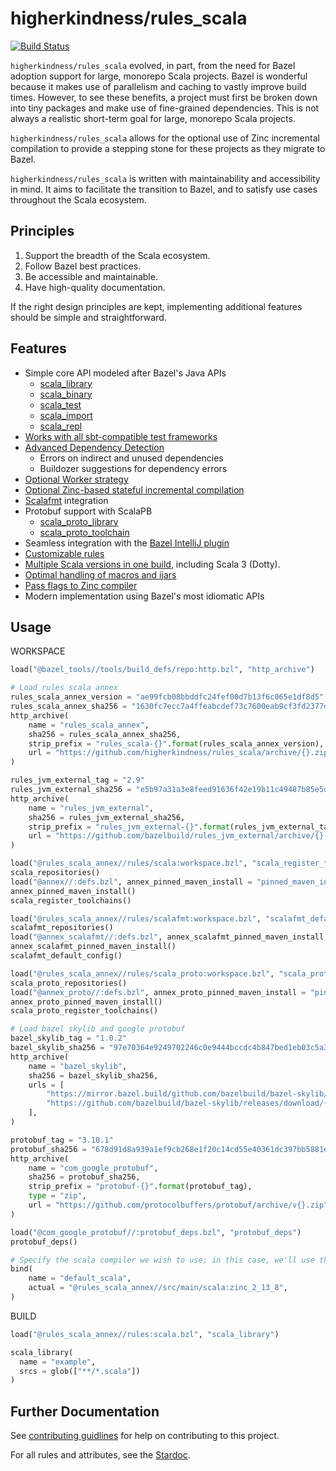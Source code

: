# higherkindness/rules_scala

[![Build Status](https://github.com/higherkindness/rules_scala/workflows/CI/badge.svg)](https://github.com/higherkindness/rules_scala/actions)

`higherkindness/rules_scala` evolved, in part, from the need for Bazel adoption support for large, monorepo Scala projects.
Bazel is wonderful because it makes use of parallelism and caching to vastly improve build times. However, to see these benefits, a project must first be broken down into
tiny packages and make use of fine-grained dependencies. This is not always a realistic short-term goal for large, monorepo Scala projects.

`higherkindness/rules_scala` allows for the optional use of Zinc incremental compilation to provide a stepping stone for these projects as they migrate to Bazel.

`higherkindness/rules_scala` is written with maintainability and accessibility in mind. It aims to facilitate the transition to Bazel, and to satisfy use cases throughout the Scala ecosystem.

## Principles

1. Support the breadth of the Scala ecosystem.
2. Follow Bazel best practices.
3. Be accessible and maintainable.
4. Have high-quality documentation.

If the right design principles are kept, implementing additional features should be simple and straightforward.

## Features

* Simple core API modeled after Bazel's Java APIs
  * [scala_library](docs/stardoc/scala.md#scala_library)
  * [scala_binary](docs/stardoc/scala.md#scala_binary)
  * [scala_test](docs/stardoc/scala.md#scala_test)
  * [scala_import](docs/stardoc/scala.md#scala_import)
  * [scala_repl](docs/stardoc/scala.md#scala_repl)
* [Works with all sbt-compatible test frameworks](docs/scala.md#tests)
* [Advanced Dependency Detection](docs/scala.md#strict--unused-deps)
  * Errors on indirect and unused dependencies
  * Buildozer suggestions for dependency errors
* [Optional Worker strategy](docs/scala.md#workers)
* [Optional Zinc-based stateful incremental compilation](docs/stateful.md#stateful-compilation)
* [Scalafmt](docs/scalafmt.md#scalafmt) integration
* Protobuf support with ScalaPB
  * [scala_proto_library](docs/stardoc/scala_proto.md#scala_proto_library)
  * [scala_proto_toolchain](docs/stardoc/scala_proto.md#scala_proto_toolchain)
* Seamless integration with the [Bazel IntelliJ plugin](https://github.com/bazelbuild/intellij)
* [Customizable rules](docs/newdocs/phases.md#customizing-the-core-rules)
* [Multiple Scala versions in one build](docs/newdocs/scala_versions.md#specifying-the-scala-version-to-use), including Scala 3 (Dotty).
* [Optimal handling of macros and ijars](docs/newdocs/macros.md#macros-and-ijars)
* [Pass flags to Zinc compiler](docs/newdocs/zinc_flags.md)
* Modern implementation using Bazel's most idiomatic APIs

## Usage

WORKSPACE

```python
load("@bazel_tools//tools/build_defs/repo:http.bzl", "http_archive")

# Load rules scala annex
rules_scala_annex_version = "ae99fcb08bbddfc24fef00d7b13f6c065e1df8d5"
rules_scala_annex_sha256 = "1630fc7ecc7a4ffeabcdef73c7600eab9cf3fd2377db1f69b8ce1927560211ff"
http_archive(
    name = "rules_scala_annex",
    sha256 = rules_scala_annex_sha256,
    strip_prefix = "rules_scala-{}".format(rules_scala_annex_version),
    url = "https://github.com/higherkindness/rules_scala/archive/{}.zip".format(rules_scala_annex_version),
)

rules_jvm_external_tag = "2.9"
rules_jvm_external_sha256 = "e5b97a31a3e8feed91636f42e19b11c49487b85e5de2f387c999ea14d77c7f45"
http_archive(
    name = "rules_jvm_external",
    sha256 = rules_jvm_external_sha256,
    strip_prefix = "rules_jvm_external-{}".format(rules_jvm_external_tag),
    url = "https://github.com/bazelbuild/rules_jvm_external/archive/{}.zip".format(rules_jvm_external_tag),
)

load("@rules_scala_annex//rules/scala:workspace.bzl", "scala_register_toolchains", "scala_repositories")
scala_repositories()
load("@annex//:defs.bzl", annex_pinned_maven_install = "pinned_maven_install")
annex_pinned_maven_install()
scala_register_toolchains()

load("@rules_scala_annex//rules/scalafmt:workspace.bzl", "scalafmt_default_config", "scalafmt_repositories")
scalafmt_repositories()
load("@annex_scalafmt//:defs.bzl", annex_scalafmt_pinned_maven_install = "pinned_maven_install")
annex_scalafmt_pinned_maven_install()
scalafmt_default_config()

load("@rules_scala_annex//rules/scala_proto:workspace.bzl", "scala_proto_register_toolchains", "scala_proto_repositories",)
scala_proto_repositories()
load("@annex_proto//:defs.bzl", annex_proto_pinned_maven_install = "pinned_maven_install")
annex_proto_pinned_maven_install()
scala_proto_register_toolchains()

# Load bazel skylib and google protobuf
bazel_skylib_tag = "1.0.2"
bazel_skylib_sha256 = "97e70364e9249702246c0e9444bccdc4b847bed1eb03c5a3ece4f83dfe6abc44"
http_archive(
    name = "bazel_skylib",
    sha256 = bazel_skylib_sha256,
    urls = [
        "https://mirror.bazel.build/github.com/bazelbuild/bazel-skylib/releases/download/{tag}/bazel-skylib-{tag}.tar.gz".format(tag = bazel_skylib_tag),
        "https://github.com/bazelbuild/bazel-skylib/releases/download/{tag}/bazel-skylib-{tag}.tar.gz".format(tag = bazel_skylib_tag),
    ],
)

protobuf_tag = "3.10.1"
protobuf_sha256 = "678d91d8a939a1ef9cb268e1f20c14cd55e40361dc397bb5881e4e1e532679b1"
http_archive(
    name = "com_google_protobuf",
    sha256 = protobuf_sha256,
    strip_prefix = "protobuf-{}".format(protobuf_tag),
    type = "zip",
    url = "https://github.com/protocolbuffers/protobuf/archive/v{}.zip".format(protobuf_tag),
)

load("@com_google_protobuf//:protobuf_deps.bzl", "protobuf_deps")
protobuf_deps()

# Specify the scala compiler we wish to use; in this case, we'll use the default one specified in rules_scala_annex
bind(
    name = "default_scala",
    actual = "@rules_scala_annex//src/main/scala:zinc_2_13_8",
)
```

BUILD

```python
load("@rules_scala_annex//rules:scala.bzl", "scala_library")

scala_library(
  name = "example",
  srcs = glob(["**/*.scala"])
)
```

## Further Documentation

See [contributing guidlines](CONTRIBUTING.md) for help on contributing to this project.

For all rules and attributes, see the [Stardoc](docs/stardoc).
